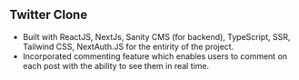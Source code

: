 
## Twitter Clone

- Built with ReactJS, NextJs, Sanity CMS (for backend), TypeScript, SSR, Tailwind CSS, NextAuth.JS for the entirity of the project.
- Incorporated commenting feature which enables users to comment on each post with the ability to see them in real time.
